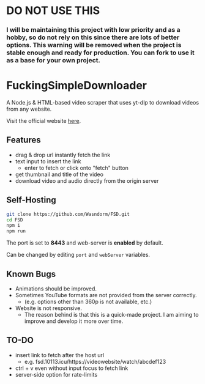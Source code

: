 # DO NOT USE THIS
### I will be maintaining this project with low priority and as a hobby, so do not rely on this since there are lots of better options. This warning will be removed when the project is stable enough and ready for production. You can fork to use it as a base for your own project.

# FuckingSimpleDownloader
A Node.js &amp; HTML-based video scraper that uses yt-dlp to download videos from any website.

Visit the official website [here](https://fsd.10113.icu/).

## Features
- drag & drop url instantly fetch the link
- text input to insert the link
  - enter to fetch or click onto "fetch" button
- get thumbnail and title of the video
- download video and audio directly from the origin server 
## Self-Hosting
```bash
git clone https://github.com/Wasndorm/FSD.git
cd FSD
npm i
npm run
```
The port is set to **8443** and web-server is **enabled** by default.


Can be changed by editing `port` and `webServer` variables.
## Known Bugs
- Animations should be improved.
- Sometimes YouTube formats are not provided from the server correctly.
  - (e.g. options other than 360p is not available, etc.)
- Website is not responsive.
  - The reason behind is that this is a quick-made project. I am aiming to improve and develop it more over time.
## TO-DO
- insert link to fetch after the host url
  - e.g. fsd.10113.icu/https://videowebsite/watch/abcdef123
- ctrl + v even without input focus to fetch link
- server-side option for rate-limits
